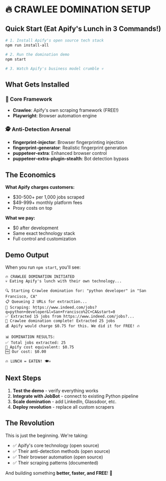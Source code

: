 # 🔥 CRAWLEE DOMINATION SETUP

## Quick Start (Eat Apify's Lunch in 3 Commands!)

```bash
# 1. Install Apify's open source tech stack
npm run install-all

# 2. Run the domination demo
npm start

# 3. Watch Apify's business model crumble 💀
```

## What Gets Installed

### 🎯 Core Framework
- **Crawlee**: Apify's own scraping framework (FREE!)
- **Playwright**: Browser automation engine

### 🕵️ Anti-Detection Arsenal  
- **fingerprint-injector**: Browser fingerprinting injection
- **fingerprint-generator**: Realistic fingerprint generation
- **puppeteer-extra**: Enhanced browser control
- **puppeteer-extra-plugin-stealth**: Bot detection bypass

## The Economics

**What Apify charges customers:**
- $30-500+ per 1,000 jobs scraped
- $49-999+ monthly platform fees  
- Proxy costs on top

**What we pay:**
- $0 after development
- Same exact technology stack
- Full control and customization

## Demo Output

When you run `npm start`, you'll see:

```
🔥 CRAWLEE DOMINATION INITIATED
💀 Eating Apify's lunch with their own technology...

🔍 Starting Crawlee domination for: "python developer" in "San Francisco, CA"
📋 Queueing 2 URLs for extraction...
🎯 Scraping: https://www.indeed.com/jobs?q=python+developer&l=San+Francisco%2C+CA&start=0
✅ Extracted 15 jobs from https://www.indeed.com/jobs?...
🎉 Crawlee domination complete! Extracted 25 jobs
💰 Apify would charge $0.75 for this. We did it for FREE! 🔥

📊 DOMINATION RESULTS:
✅ Total jobs extracted: 25
💸 Apify cost equivalent: $0.75
🆓 Our cost: $0.00

🔥 LUNCH = EATEN! 🍽️💀
```

## Next Steps

1. **Test the demo** - verify everything works
2. **Integrate with JobBot** - connect to existing Python pipeline
3. **Scale domination** - add LinkedIn, Glassdoor, etc.
4. **Deploy revolution** - replace all custom scrapers

## The Revolution

This is just the beginning. We're taking:
- ✅ Apify's core technology (open source)
- ✅ Their anti-detection methods (open source)
- ✅ Their browser automation (open source)  
- ✅ Their scraping patterns (documented)

And building something **better, faster, and FREE**! 🚀